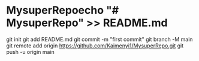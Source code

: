# MysuperRepoecho "# MysuperRepo" >> README.md
git init
git add README.md
git commit -m "first commit"
git branch -M main
git remote add origin https://github.com/Kaimenyi1/MysuperRepo.git
git push -u origin main
